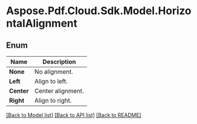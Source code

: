 ﻿# Aspose.Pdf.Cloud.Sdk.Model.HorizontalAlignment


## Enum

 Name | Description
------------ | ------------
**None** | No alignment.
**Left** | Align to left.
**Center** | Center alignment.
**Right** | Align to right.


[[Back to Model list]](../README.md#documentation-for-models) [[Back to API list]](../README.md#documentation-for-api-endpoints) [[Back to README]](../README.md)

